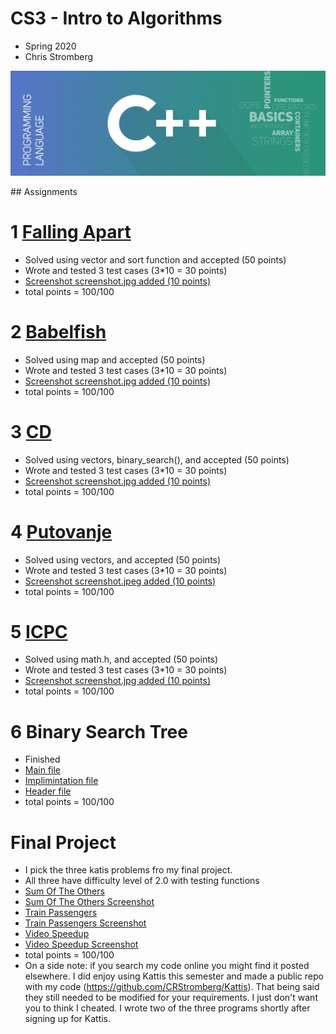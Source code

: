 # CS3 - Intro to Algorithms
- Spring 2020
- Chris Stromberg

<p align="center">
<img src="readme.png"><br/>
</p>
## Assignments

# 1 [Falling Apart](FallingApart/fallingApart.cpp)
- Solved using vector and sort function and accepted (50 points)
- Wrote and tested 3 test cases (3*10 = 30 points)
- [Screenshot screenshot.jpg added (10 points)](FallingApart/Screenshot.jpg)
- total points = 100/100

# 2 [Babelfish](Babelfish/Babelfish.cpp)
- Solved using map and accepted (50 points)
- Wrote and tested 3 test cases (3*10 = 30 points)
- [Screenshot screenshot.jpg added (10 points)](Babelfish/screenshot.jpg)
- total points = 100/100

# 3 [CD](CD/main.cpp)
- Solved using vectors, binary_search(), and accepted (50 points)
- Wrote and tested 3 test cases (3*10 = 30 points)
- [Screenshot screenshot.jpg added (10 points)](CD/screenshot.jpg)
- total points = 100/100

# 4 [Putovanje](Putovanje/putovanje.cpp)
- Solved using vectors, and accepted (50 points)
- Wrote and tested 3 test cases (3*10 = 30 points)
- [Screenshot screenshot.jpeg added (10 points)](Putocanje/sceenshot.jpeg)
- total points = 100/100

# 5 [ICPC](ICPC/icpc.cpp)
- Solved using math.h, and accepted (50 points)
- Wrote and tested 3 test cases (3*10 = 30 points)
- [Screenshot screenshot.jpg added (10 points)](ICPC/screenshot.jpg)
- total points = 100/100

# 6 Binary Search Tree
- Finished 
- [Main file](BST/main.cpp)
- [Implimintation file](BST/bst.cpp)
- [Header file](BST/bst.h)
- total points = 100/100

# Final Project
- I pick the three katis problems fro my final project.
- All three have difficulty level of 2.0 with testing functions
- [Sum Of The Others](FinalProject/SumOfTheOthers/sum.cpp)
- [Sum Of The Others Screenshot](FinalProject/SumOfTheOthers/screenshot.jpeg)
- [Train Passengers](FinalProject/TrainPassengers/train.cpp)
- [Train Passengers Screenshot](FinalProject/TrainPassengers/screenshot.jpeg)
- [Video Speedup](FinalProject/VideoSpeedup/vid.cpp)
- [Video Speedup Screenshot](FinalProject/VideoSpeedup/screenshot.jpeg)
- total points = 100/100
- On a side note: if you search my code online you might find it posted elsewhere. I did enjoy using 
Kattis this semester and made a public repo with my code (https://github.com/CRStromberg/Kattis). 
That being said they still needed to be modified for your requirements. I just don't want you to think 
I cheated. I wrote two of the three programs shortly after signing up for Kattis.
